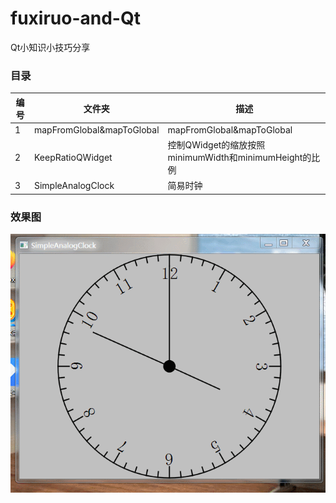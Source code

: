 # fuxiruo-and-Qt
Qt小知识小技巧分享

### 目录
| 编号 | 文件夹 | 描述 |
| ------ | ------ | ------ |
| 1 | mapFromGlobal&mapToGlobal | mapFromGlobal&mapToGlobal |
| 2 | KeepRatioQWidget | 控制QWidget的缩放按照minimumWidth和minimumHeight的比例 |
| 3 | SimpleAnalogClock | 简易时钟 |

### 效果图
![SimpleAnalogClock](snap/SimpleAnalogClock.gif "简易时钟")
